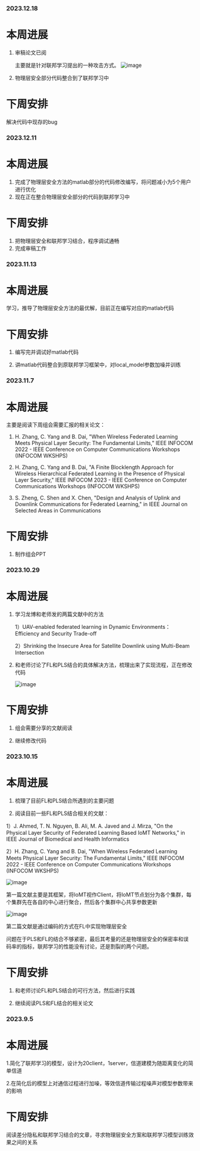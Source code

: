 ### 2023.12.18
# 本周进展
1. 审稿论文已阅

   主要就是针对联邦学习提出的一种攻击方式。
     ![image](./github/4.jpg)

2. 物理层安全部分代码整合到了联邦学习中

# 下周安排
解决代码中现存的bug

### 2023.12.11
# 本周进展
1. 完成了物理层安全方法的matlab部分的代码修改编写，将问题减小为5个用户进行优化
2. 现在正在整合物理层安全部分的代码到联邦学习中

# 下周安排
1. 把物理层安全和联邦学习结合，程序调试通畅
2. 完成审稿工作

### 2023.11.13
# 本周进展
学习，推导了物理层安全方法的最优解，目前正在编写对应的matlab代码

# 下周安排
1. 编写完并调试好matlab代码

2. 讲matlab代码整合到原联邦学习框架中，对local_model参数加噪并训练


### 2023.11.7
# 本周进展
主要是阅读下周组会需要汇报的相关论文：

   1) H. Zhang, C. Yang and B. Dai, "When Wireless Federated Learning Meets Physical Layer Security: The Fundamental Limits," IEEE INFOCOM 2022 - IEEE Conference on Computer Communications Workshops (INFOCOM WKSHPS)

   2) H. Zhang, C. Yang and B. Dai, "A Finite Blocklength Approach for Wireless Hierarchical Federated Learning in the Presence of Physical Layer Security," IEEE INFOCOM 2023 - IEEE Conference on Computer Communications Workshops (INFOCOM WKSHPS)

   3) S. Zheng, C. Shen and X. Chen, "Design and Analysis of Uplink and Downlink Communications for Federated Learning," in IEEE Journal on Selected Areas in Communications

# 下周安排

1. 制作组会PPT

### 2023.10.29
# 本周进展
1. 学习龙博和老师发的两篇文献中的方法

   1）UAV-enabled federated learning in Dynamic Environments：Efficiency and Security Trade-off

   2）Shrinking the Insecure Area  for Satellite Downlink using Multi-Beam Intersection
  
2. 和老师讨论了FL和PLS结合的具体解决方法，梳理出来了实现流程，正在修改代码

   ![image](./github/3.jpg)
   
# 下周安排
1. 组会需要分享的文献阅读

2. 继续修改代码

### 2023.10.15
# 本周进展
1. 梳理了目前FL和PLS结合所遇到的主要问题

2. 阅读目前一些FL和PLS结合相关的文献：

1）J. Ahmed, T. N. Nguyen, B. Ali, M. A. Javed and J. Mirza, "On the Physical Layer Security of Federated Learning Based IoMT Networks," in IEEE Journal of Biomedical and Health Informatics

2）H. Zhang, C. Yang and B. Dai, "When Wireless Federated Learning Meets Physical Layer Security: The Fundamental Limits," IEEE INFOCOM 2022 - IEEE Conference on Computer Communications Workshops (INFOCOM WKSHPS)

![image](./github/1.png)

第一篇文献主要是其框架，将IoMT视作Client，将IoMT节点划分为各个集群，每个集群先在各自的中心进行聚合，然后各个集群中心共享参数更新

![image](./github/2.jpg)

第二篇文献是通过编码的方式在FL中实现物理层安全

问题在于PLS和FL的结合不够紧密，最后其考量的还是物理层安全的保密率和误码率的指标，联邦学习的性能没有讨论，还是割裂的两个问题。
# 下周安排
1. 和老师讨论FL和PLS结合的可行方法，然后进行实践

2. 继续阅读PLS和FL结合的相关论文

### 2023.9.5
# 本周进展
1.简化了联邦学习的模型，设计为20client，1server，信道建模为随距离变化的简单信道

2.在简化后的模型上对通信过程进行加噪，等效信道传输过程噪声对模型参数带来的影响
# 下周安排
阅读差分隐私和联邦学习结合的文章，寻求物理层安全方案和联邦学习模型训练效果之间的关系
